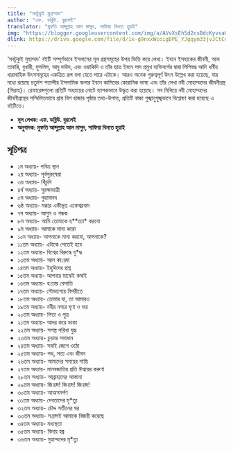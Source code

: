 ```yaml
---
title: "সবটুকুই মুহাম্মাদ"
author: "এফ. ডব্লিউ. বুরলেই"
translator: "মুফতি আব্দুল্লাহ আল মাসুদ, সাফিয়া বিনতে হুয়াই"
img: "https://blogger.googleusercontent.com/img/a/AVvXsEh5d2csBdcKyvsaGHprKO6Rg1HGljXJR0YPmtsfYU0_-f2ZAscaRyVkYtZ3BwwLbOxRffuLhJLaovV6h6jw4w0up8ZVw_QY2bp2dt_uF-7olk4IfPvJixtmX1-D-QWpcDUH2HO6FUiIP2wsdTMOKpH0xALjmB2m_Uv1Sz7KIzxHuIn-Nm27LWc1D-vY=s16000"
dlink: https://drive.google.com/file/d/1x-g9nxxWcoigDPE_YJgqym33jvJCtCc8/view
---
```

‘সবটুকুই মুহাম্মদ' বইটি সম্পূর্ণভাবে ইসলামের মূল গ্রন্থসমূহের উপর ভিত্তি করে লেখা। ইবনে ইসহাকের জীবনী, আল তাবারি, বুখারী, মুসলিম, আবু দাউদ, এবং ওয়াকিদি ও তাঁর ছাত্র ইবনে সাদ প্রমুখ ব্যক্তিবর্গের দ্বারা লিপিবদ্ধ আদি ধর্মীয় ধারাবাহিক উৎসসমূহের একত্রিত রূপ বলা যেতে পারে এটাকে। আরও অনেক গুরুত্বপূর্ণ উৎস উল্লেখ করা হয়েছে, যার মধ্যে রয়েছে চতুর্দশ শতাব্দীর ইসলামিক স্কলার ইবনে কাসিরের কোরানিক ভাষ্য এবং তাঁর লেখা নবী মোহাম্মদের জীবনীগ্রন্থ (সিরাহ)।
রেফারেন্সগুলো প্রতিটি অধ্যায়ের নোটে ব্যাপকভাবে উদ্ধৃত করা হয়েছে। সব মিলিয়ে নবী মোহাম্মদের জীবনীগ্রন্থের সম্মিলিতভাবে প্রায় বিশ হাজার পৃষ্ঠার তথ্য-উপাত্ত, প্রতিটি বাক্য পুঙ্খানুপুঙ্খভাবে বিশ্লেষণ করা হয়েছে এ বইটিতে।

* **মূল লেখক:  এফ. ডব্লিউ. বুরলেই**
* **অনুবাদক:  মুফতি আব্দুল্লাহ আল মাসুদ, সাফিয়া বিনতে হুয়াই**

## সূচিপত্র
* ১ম অধ্যায়- পবিত্র স্থান 
* ২য় অধ্যায়- পূর্বপুরুষেরা
* ৩য় অধ্যায়- খিঁচুনি
* ৪র্থ অধ্যায়- সুরক্ষাদাত্রী 
* ৫ম অধ্যায়- গুহামানব 
* ৬ষ্ঠ অধ্যায়- মক্কার একীভূত একেশ্বরবাদ
* ৭ম অধ্যায়- আগুন ও গন্ধক 
* ৮ম অধ্যায়- আমি তোমাকে হ**ত্যা* করবো 
* ৯ম অধ্যায়- আমাকে মান্য করো 
* ১০ম অধ্যায়- আপনাকে মান্য করবো, আপনাকে? 
* ১১তম অধ্যায়- এটাকে পেতেই হবে
* ১২তম অধ্যায়- বিশ্বের বিরুদ্ধে যু*দ্ধ 
* ১৩তম অধ্যায়- আল কা*য়ে*দা
* ১৪তম অধ্যায়- ইহুদিদের প্রশ্ন
* ১৫তম অধ্যায়- আপনার মাঝেই কষাই 
* ১৬তম অধ্যায়- হ*ত্যা*র বেসাতি
* ১৭তম অধ্যায়- সৌভাগ্যের বিপরীতে 
* ১৮তম অধ্যায়- তোমার যা, তা আমারও 
* ১৯তম অধ্যায়- নবীর নগরে ঘৃণা ও ভয়
* ২০তম অধ্যায়- পিতা ও পুত্র
* ২১তম অধ্যায়- আদর করে ডাকা 
* ২২তম অধ্যায়- সশস্ত্র পরিখা যুদ্ধ 
* ২৩তম অধ্যায়- চুড়ান্ত সমাধান
* ২৪তম অধ্যায়- সবাই জেগে ওঠো
* ২৫তম অধ্যায়- পথ, সত্য এবং জীবন 
* ২৬তম অধ্যায়- আমাদের সময়ের শান্তি
* ২৭তম অধ্যায়- মানবজাতির প্রতি ঈশ্বরের করুণা
* ২৮তম অধ্যায়- আব্রাহামের আস্তানা
* ২৯তম অধ্যায়- জি*হা*দ! জি*হা*দ! জি*হা*দ!
* ৩০তম অধ্যায়- আত্মসমর্পণ
* ৩১তম অধ্যায়- দেবতাদের মৃ*ত্যু
* ৩২তম অধ্যায়- চৌদ্দ সতীনের ঘর
* ৩৩তম অধ্যায়- স*ন্ত্রা*সই আমাকে বিজয়ী করেছে
* ৩৪তম অধ্যায়- মধ্যস্থতা
* ৩৫তম অধ্যায়- বিদায় হজ্ব
* ৩৬তম অধ্যায়- মুহাম্মদের মৃ*ত্যু